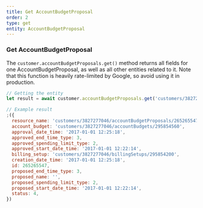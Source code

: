 ```yaml
---
title: Get AccountBudgetProposal
order: 2
type: get
entity: AccountBudgetProposal
---
```


### Get AccountBudgetProposal

The `customer.accountBudgetProposals.get()` method returns all fields for one AccountBudgetProposal, as well as all other entities related to it. Note that this function is heavily rate-limited by Google, so avoid using it in production.

```javascript
// Getting the entity
let result = await customer.accountBudgetProposals.get('customers/3827277046/accountBudgetProposals/265265547')
```

```javascript
// Example result
;({
  resource_name: 'customers/3827277046/accountBudgetProposals/265265547',
  account_budget: 'customers/3827277046/accountBudgets/295854560',
  approval_date_time: '2017-01-01 12:25:18',
  approved_end_time_type: 3,
  approved_spending_limit_type: 2,
  approved_start_date_time: '2017-01-01 12:22:14',
  billing_setup: 'customers/3827277046/billingSetups/295854200',
  creation_date_time: '2017-01-01 12:25:18',
  id: 265265547,
  proposed_end_time_type: 3,
  proposed_name: '',
  proposed_spending_limit_type: 2,
  proposed_start_date_time: '2017-01-01 12:22:14',
  status: 4,
})
```

